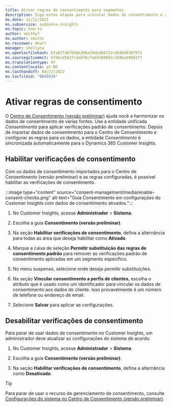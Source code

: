 ```yaml
---
title: Ativar regras de consentimento para segmentos
description: Siga estas etapas para vincular dados de consentimento e ativar verificações de consentimento no Dynamics 365 Customer Insights. Um administrador também pode desativar as verificações de consentimento.
ms.date: 11/12/2021
ms.subservice: audience-insights
ms.topic: how-to
author: smithy7
ms.author: smithc
ms.reviewer: mhart
manager: shellyha
ms.openlocfilehash: bfa03f4b7b56b300a74ebd04721cd64b893879f1
ms.sourcegitcommit: b7dbcd5627c2ebfbcfe65589991c159ba290d377
ms.translationtype: HT
ms.contentlocale: pt-BR
ms.lasthandoff: 04/27/2022
ms.locfileid: "8645534"
---
```

# <a name="activate-consent-rules"></a>Ativar regras de consentimento

O [Centro de Consentimento (versão preliminar)](consent-management/overview.md) ajuda você a harmonizar os dados de consentimento de várias fontes. Use a entidade unificada *Consentimento* para aplicar verificações padrão de consentimento. Depois de importar dados de consentimento para o Centro de Consentimento e configurar as regras para os dados, a entidade *Consentimento* é sincronizada automaticamente para o Dynamics 365 Customer Insights.

## <a name="enable-consent-checks"></a>Habilitar verificações de consentimento

Com os dados de consentimento importados para o Centro de Consentimento (versão preliminar) e as regras configuradas, é possível habilitar as verificações de consentimento. 

:::image type="content" source="consent-management/media/enable-consent-checks.png" alt-text="Guia Consentimento em configurações do Customer Insights com dados de consentimento ativados.":::

1. No Customer Insights, acesse **Administrador** > **Sistema**.

1. Escolha a guia **Consentimento (versão preliminar)**.

1. Na seção **Habilitar verificações de consentimento**, defina a alternância para todas as área que deseja habilitar como **Ativado**.

1. Marque a caixa de seleção **Permitir substituição das regras de consentimento padrão** para remover as verificações padrão de consentimento aplicadas em um segmento específico. 

1. No menu suspenso, selecione onde deseja permitir substituições.     

1. Na seção **Vincular consentimento a perfis de clientes**, escolha o atributo que é usado como um identificador para vincular os dados de consentimento aos dados do cliente. Isso provavelmente é um número de telefone ou endereço de email. 

1. Selecione **Salvar** para aplicar as configurações.

## <a name="disable-consent-checks"></a>Desabilitar verificações de consentimento

Para parar de usar dados de consentimento no Customer Insights, um administrador deve atualizar as configurações do sistema de acordo.

1. No Customer Insights, acesse **Administrador** > **Sistema**.

1. Escolha a guia **Consentimento (versão preliminar)**.

1. Na seção **Habilitar verificações de consentimento**, defina a alternância como **Desativado**.

> [!TIP]
> Para parar de usar o recurso de gerenciamento de consentimento, consulte [Configurações do sistema no Centro de Consentimento (versão preliminar)](consent-management/system-settings.md).

